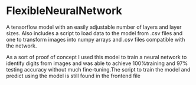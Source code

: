 # FlexibleNeuralNetwork
A tensorflow model with an easily adjustable number of layers and layer sizes. Also includes a script to load data to the model from .csv files and one to transform images into numpy arrays and .csv files compatible with the network.

As a sort of proof of concept I used this model to train a neural network to identify digits from images and was able to achieve 100%training and 97% testing accuracy without much fine-tuning.The script to train the model and predict using the model is still found in the frontend file
